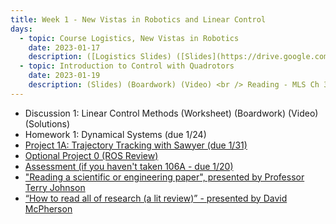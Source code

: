 ```yaml
---
title: Week 1 - New Vistas in Robotics and Linear Control
days:
  - topic: Course Logistics, New Vistas in Robotics
    date: 2023-01-17
    description: ([Logistics Slides) ([Slides](https://drive.google.com/drive/u/2/folders/1spew-p4xjaw9b4sscoe43aCJNNkMhyVH)) (Video) <br /> Reading - MLS 2.1-2.5, 3.1-3.3 <br /> Optional Reading - MLS Appendix A.3
  - topic: Introduction to Control with Quadrotors
    date: 2023-01-19
    description: (Slides) (Boardwork) (Video) <br /> Reading - MLS Ch 3.4, 4.1-4.3
---
```

- Discussion 1: Linear Control Methods (Worksheet) (Boardwork) (Video) (Solutions)
- Homework 1: Dynamical Systems (due 1/24)
- [Project 1A: Trajectory Tracking with Sawyer (due 1/31)](./assets/proj/proj1a.pdf)
- [Optional Project 0 (ROS Review)](./assets/proj/proj0.pdf)
- [Assessment (if you haven't taken 106A - due 1/20)](./assets/misc/Background_Assessment.pdf)
- ["Reading a scientific or engineering paper", presented by Professor Terry Johnson](https://youtu.be/0nwFSCAacWk)
- [“How to read all of research (a lit review)” - presented by David McPherson](https://youtu.be/y9rAzM30EDw)

<a id="Week2"></a>
